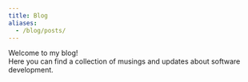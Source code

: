 ```yaml
---
title: Blog
aliases:
  - /blog/posts/
---
```

Welcome to my blog!\
Here you can find a collection of musings and updates about software development.